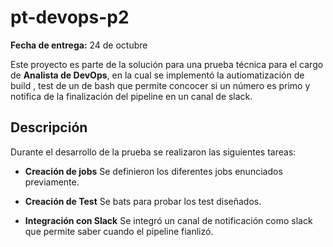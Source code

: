 # pt-devops-p2
**Fecha de entrega:** 24 de octubre

Este proyecto es parte de la solución para una prueba técnica para el cargo de **Analista de DevOps**, en la cual se implementó la autiomatización de build , test de un  de bash que permite concocer si un número es primo  y notifica de la finalización del pipeline en un canal de slack.

## Descripción

Durante el desarrollo de la prueba se realizaron las siguientes tareas:

- **Creación de jobs** Se definieron los diferentes jobs enunciados previamente.
  
- **Creación de Test** Se bats para probar los test diseñados.

- **Integración con Slack** Se integró un canal de notificación como slack que permite saber cuando el pipeline fianlizó.